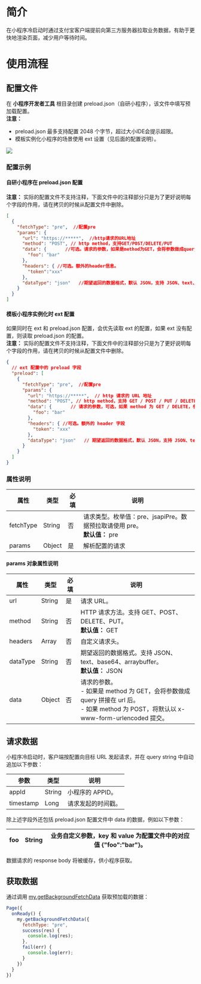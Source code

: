 # 简介
在小程序冷启动时通过支付宝客户端提前向第三方服务器拉取业务数据，有助于更快地渲染页面，减少用户等待时间。

# 使用流程

## 配置文件
在 **小程序开发者工具** 根目录创建 preload.json（自研小程序），该文件中填写预加载配置。<br />**注意：**

- preload.json 最多支持配置 2048 个字节，超过大小IDE会提示超限。
- 模板实例化小程序的场景使用 ext 设置（见后面的配置说明）。

![](https://intranetproxy.alipay.com/skylark/lark/0/2021/png/185602/1632191030970-c4309ca7-edad-4f44-8e98-b73a5024b2ab.png#align=left&display=inline&height=313&margin=%5Bobject%20Object%5D&originHeight=313&originWidth=218&status=done&style=none&width=218)


### 配置示例

#### 自研小程序在 preload.json 配置
**注意：** 实际的配置文件不支持注释，下面文件中的注释部分只是为了更好说明每个字段的作用，请在拷贝的时候从配置文件中删除。
```json
[
  {
    "fetchType": "pre",  //配置pre
    "params": {
      "url": "https://*****",  //http请求的URL地址
      "method": "POST", // http method，支持GET/POST/DELETE/PUT
      "data": {       //可选。请求的参数，如果是method为GET，会将参数做成query拼接在url后
        "foo": "bar"
      },
      "headers": { //可选。额外的header信息。
      	"token":"xxx"
      },
      "dataType": "json"   //期望返回的数据格式，默认 JSON，支持 JSON、text、base64、arraybuffer
    }
  }
]
```

#### 模板小程序实例化时 ext 配置
如果同时在 ext 和 preload.json 配置，会优先读取 ext 的配置，如果 ext 没有配置，则读取 preload.json 的配置。
<br />**注意：** 实际的配置文件不支持注释，下面文件中的注释部分只是为了更好说明每个字段的作用，请在拷贝的时候从配置文件中删除。
```json
{
  // ext 配置中的 preload 字段
  "preload": [
    {
      "fetchType": "pre",  //配置pre
      "params": {
        "url": "https://*****",  // http 请求的 URL 地址
        "method": "POST", // http method，支持 GET / POST / PUT / DELETE
        "data": {       // 请求的参数，可选，如果 method 为 GET / DELETE，参数会作为 query string 追加到 url
          "foo": "bar"
        },
        "headers": { //可选。额外的 header 字段
          "token": "xxx"
        },
        "dataType": "json"   // 期望返回的数据格式，默认 JSON，支持 JSON、text、base64、arraybuffer
      }
    }
  ]
}
```

### 属性说明
| **属性** | **类型** | **必填** | **说明** |
| --- | --- | --- | --- |
| fetchType | String | 否 | 请求类型。枚举值：pre、jsapiPre。数据预拉取请使用 pre。<br /> **默认值：** pre |
| params | Object | 是 | 解析配置的请求 |


#### params 对象属性说明
| **属性** | **类型** | **必填** | **说明** |
| --- | --- | --- | --- |
| url | String | 是 | 请求 URL。 |
| method | String | 否 | HTTP 请求方法。支持 GET、POST、DELETE、PUT。<br /> **默认值：** GET |
| headers | Array | 否 | 自定义请求头。 |
| dataType | String | 否 | 期望返回的数据格式。支持 JSON、text、base64、arraybuffer。<br /> **默认值：** JSON |
| data | Object | 否 | 请求的参数。<br />- 如果是 method 为 GET，会将参数做成 query 拼接在 url 后。<br />- 如果 method 为 POST，将默认以 x-www-form-urlencoded 提交。<br /> |

## 请求数据

小程序冷启动时，客户端按配置向目标 URL 发起请求，并在 query string 中自动追加以下参数：

| **参数** | **类型** | **说明** |
| --- | --- | --- |
| appId | String | 小程序的 APPID。 |
| timestamp | Long | 请求发起的时间戳。 |

除上述字段外还包括 preload.json 配置文件中 data 的数据，例如以下参数：

| foo | String | 业务自定义参数，key 和 value 为配置文件中的对应值 {"foo":"bar"}。 |
| --- | --- | --- |

数据请求的 response body 将被缓存，供小程序获取。


## 获取数据

通过调用 [my.getBackgroundFetchData](https://opendocs.alipay.com/mini/api/getBackgroundFetchData) 获取预加载的数据：

``` js
Page({
  onReady() {
    my.getBackgroundFetchData({
      fetchType: "pre",
      success(res) {
        console.log(res);
      },
      fail(err) {
        console.log(err);
      }
    })
  }
})

```
